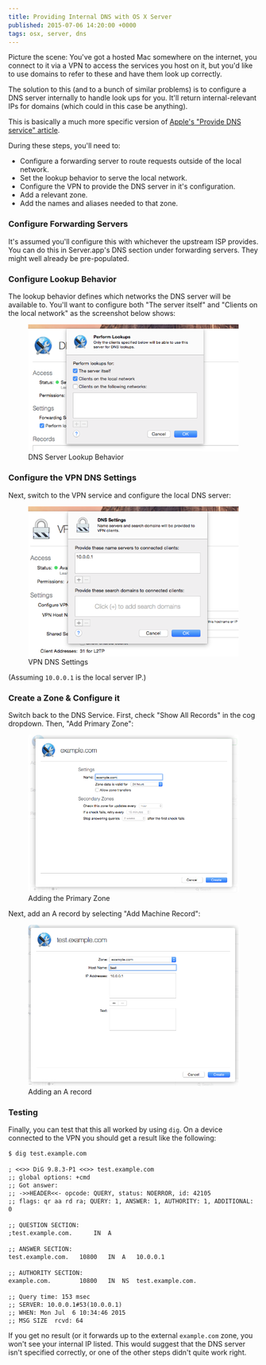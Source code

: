 ```yaml
---
title: Providing Internal DNS with OS X Server
published: 2015-07-06 14:20:00 +0000
tags: osx, server, dns
---
```


Picture the scene: You've got a hosted Mac somewhere on the internet, you
connect to it via a VPN to access the services you host on it, but you'd like
to use domains to refer to these and have them look up correctly.

The solution to this (and to a bunch of similar problems) is to configure a DNS
server internally to handle look ups for you. It'll return internal-relevant
IPs for domains (which could in this case be anything).

This is basically a much more specific version of [Apple's "Provide DNS
service" article][apple_dns_docs].

During these steps, you'll need to:

* Configure a forwarding server to route requests outside of the local network.
* Set the lookup behavior to serve the local network.
* Configure the VPN to provide the DNS server in it's configuration.
* Add a relevant zone.
* Add the names and aliases needed to that zone.

### Configure Forwarding Servers

It's assumed you'll configure this with whichever the upstream ISP provides.
You can do this in Server.app's DNS section under forwarding servers. They
might well already be pre-populated.

### Configure Lookup Behavior

The lookup behavior defines which networks the DNS server will be available to.
You'll want to configure both "The server itself" and "Clients on the local
network" as the screenshot below shows:

<figure>
  <img src="/resources/images/osx_server_dns_lookups.png"
  alt="DNS Server Lookup Behavior" max-width="500px">
  <figcaption>DNS Server Lookup Behavior</figcaption>
</figure>

### Configure the VPN DNS Settings

Next, switch to the VPN service and configure the local DNS server:

<figure>
  <img src="/resources/images/osx_server_vpn_dns_settings.png"
  alt="VPN DNS Settings" max-width="500px">
  <figcaption>VPN DNS Settings</figcaption>
</figure>

(Assuming `10.0.0.1` is the local server IP.)

### Create a Zone & Configure it

Switch back to the DNS Service. First, check "Show All Records" in the cog
dropdown. Then, "Add Primary Zone":

<figure>
  <img src="/resources/images/osx_server_dns_primary_zone.png"
  alt="Adding the Primary Zone" max-width="500px">
  <figcaption>Adding the Primary Zone</figcaption>
</figure>

Next, add an A record by selecting "Add Machine Record":

<figure>
  <img src="/resources/images/osx_server_dns_a_record.png"
  alt="Adding an A record" max-width="500px">
  <figcaption>Adding an A record</figcaption>
</figure>

### Testing

Finally, you can test that this all worked by using `dig`. On a device
connected to the VPN you should get a result like the following:

```
$ dig test.example.com

; <<>> DiG 9.8.3-P1 <<>> test.example.com
;; global options: +cmd
;; Got answer:
;; ->>HEADER<<- opcode: QUERY, status: NOERROR, id: 42105
;; flags: qr aa rd ra; QUERY: 1, ANSWER: 1, AUTHORITY: 1, ADDITIONAL: 0

;; QUESTION SECTION:
;test.example.com.      IN  A

;; ANSWER SECTION:
test.example.com.   10800   IN  A   10.0.0.1

;; AUTHORITY SECTION:
example.com.        10800   IN  NS  test.example.com.

;; Query time: 153 msec
;; SERVER: 10.0.0.1#53(10.0.0.1)
;; WHEN: Mon Jul  6 10:34:46 2015
;; MSG SIZE  rcvd: 64
```

If you get no result (or it forwards up to the external `example.com` zone, you
won't see your internal IP listed. This would suggest that the DNS server isn't
specified correctly, or one of the other steps didn't quite work right.

[apple_dns_docs]: https://help.apple.com/advancedserveradmin/mac/4.0/#/apd1E0474ED-5AD9-4463-A37C-0307042475D7
